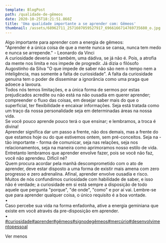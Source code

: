 ```yaml
---
template: BlogPost
path: /qualidade-de-gêmeos
date: 2020-10-25T18:21:51.860Z
title: 'Uma qualidade importante a se aprender com: Gêmeos'
thumbnail: /assets/68962711_2571607059527917_6966166714769735680_o.jpg
---
```

<!--StartFragment-->

Algo importante para aprender com a energia de gêmeos:\
"Aprender é a única coisa de que a mente nunca se cansa, nunca tem medo e nunca se arrepende." - Leonardo da Vinci\
A curiosidade deveria ser também, uma dádiva, se já não é. Pois, a atrofia da mente nos limita e nos impede de progredir. Já dizia o filósofo Augostinho da Silva "O que impede de saber não são nem o tempo nem a inteligência, mas somente a falta de curiosidade". A falta da curiosidade genuína tem o poder de disseminar a ignorância como uma praga que adoece a lavoura.\
Todos nós temos limitações, e a única forma de sermos por estas prejudicados acredite ou não está na não ousadia em querer aprender; compreender o fluxo das coisas, em desejar saber mais do que o superficial, ter flexibilidade e encaixar informações. Seja está tratada como um traço da nossa personalidade seja em determinadas áreas na nossa vida.\
Se você pouco aprende pouco terá o que ensinar; e lembramos, a troca é divina!\
Aprender significa dar um passo a frente, não dos demais, mas a frente do que estamos hoje ou do que estivemos ontem, sem pré-conceitos. Seja na - tão importante - forma de comunicar, seja nas relações, seja nos relacionamentos, seja na maneira como aprimoramos nosso estilo de vida.\
Entretanto lembramos que aprender envolve fazer, pois se você não faz, você não aprendeu. Difícil né?\
Quem procura acordar pela manhã descomprometido com o ato de aprender, deve estar disposto a uma forma de existir mais amena com zero progresso e zero adrenalina. Afinal, aprender envolve ousadia e risco.\
Muitos de nós confundimos curiosidade com habilidade de saber, e isso não é verdade; a curiosidade em si está sempre a disposição de todo aquele que pergunta "porque", "de onde", "como" e por aí vai. Lembre-se que para aprender qualquer coisa, o único requisito é a boa vontade.\
•\
Caso percebe sua vida na forma enfadonha, ative a energia geminiana que existe em você através da pre-disposição em aprender.\
•\
[\#curiosidade](https://www.facebook.com/hashtag/curiosidade?__eep__=6&__tn__=*NK*F)[\#aprender](https://www.facebook.com/hashtag/aprender?__eep__=6&__tn__=*NK*F)[\#gêmeos](https://www.facebook.com/hashtag/g%C3%AAmeos?__eep__=6&__tn__=*NK*F)[\#signodegêmeos](https://www.facebook.com/hashtag/signodeg%C3%AAmeos?__eep__=6&__tn__=*NK*F)[\#mercúrio](https://www.facebook.com/hashtag/merc%C3%BArio?__eep__=6&__tn__=*NK*F)[\#desenvolvimentopessoal](https://www.facebook.com/hashtag/desenvolvimentopessoal?__eep__=6&__tn__=*NK*F)

Ver menos

<!--EndFragment-->
